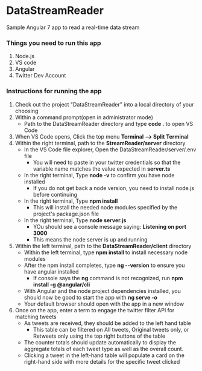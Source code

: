 # DataStreamReader
Sample Angular 7 app to read a real-time data  stream

### Things you need to run this app ###
<ol>
	<li>Node.js</li>
	<li>VS code</li>
	<li>Angular</li>
	<li>Twitter Dev Account</li>
</ol>

### Instructions for running the app ###
<ol>
	<li>Check out the project "DataStreamReader" into a local directory of your choosing</li>
	<li>Within a command prompt(open in administrator mode)
		<ul>
			<li>Path to the DataStreamReader directory and type <b>code .</b> to open VS Code</li>
		</ul>
	</li>
	<li>When VS Code opens, Click the top menu <b>Terminal --> Split Terminal</b></li>
	<li>Within the right terminal, path to the <b>StreamReader/server</b> directory
		<ul>
			<li>In the VS Code file explorer, Open the DataStreamReader/server/.env file
				<ul>
					<li>You will need to paste in your twitter credentials so that the variable name matches the value expected in <b>server.ts</b></li>
				</ul>
			</li>
			<li>In the right terminal, Type <b>node -v</b> to confirm you have node installed
				<ul>
					<li>If you do not get back a node version, you need to install node.js before continuing</li>
				</ul>
			</li>
			<li>In the right terminal, Type <b>npm install</b>
				<ul>
					<li>This will install the needed node modules specified by the project's package.json file</li>
				</ul>
			</li>
			<li>In the right terminal, Type <b>node server.js</b>
				<ul>
					<li>YOu should see a console message saying: <b>Listening on port 3000</b></li>
					<li>This means the node server is up and running</li>
				</ul>
			</li>
		</ul>
	</li>
	<li>Within the left terminal, path to the <b>DataStreamReader/client</b> directory
		<ul>
			<li>Within the left terminal, type <b>npm install </b> to install necessary node modules</li>
			<li>After the npm install completes, type <b>ng --version</b> to ensure you have angular installed
				<ul>
					<li>If console says the <b>ng</b> command is not recognized, run <b>npm install -g @angular/cli</b></li>
				</ul>
			</li>
			<li>With Angular and the node project dependencies installed, you should now be good to start the app with <b>ng serve -o</b></li>
			<li>Your default browser should open with the app in a new window</li>
		</ul>
	</li>
	<li>Once on the app, enter a term to engage the twitter filter API for matching tweets
		<ul>
			<li>As tweets are received, they should be added to the left hand table
				<ul>
					<li>This table can be filtered on All tweets, Original tweets only, or Retweets only using the top right buttons of the table</li>
				</ul>
			</li>
			<li>The counter totals should update automatically to display the aggregate totals of each tweet type as well as the overall count.</li>
			<li>Clicking a tweet in the left-hand table will populate a card on the right-hand side with more details for the specific tweet clicked</li>
		</ul>
	</li>
</ol>